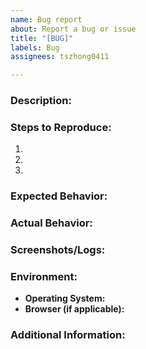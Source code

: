 ```yaml
---
name: Bug report
about: Report a bug or issue
title: "[BUG]"
labels: Bug
assignees: tszhong0411

---
```


### Description:

<!-- Detailed explanation of the problem -->

### Steps to Reproduce:

1.
2.
3.

### Expected Behavior:

<!-- What you expected to happen -->

### Actual Behavior:

<!-- What actually happened -->

### Screenshots/Logs:

<!-- If applicable, attach screenshots or logs to help explain the issue -->

### Environment:

- **Operating System:** <!-- e.g., Windows 10, macOS Catalina, Linux Ubuntu 20.04 -->
- **Browser (if applicable):** <!-- e.g., Chrome, Firefox, Safari -->

### Additional Information:

<!-- Any additional context or information about the issue -->
